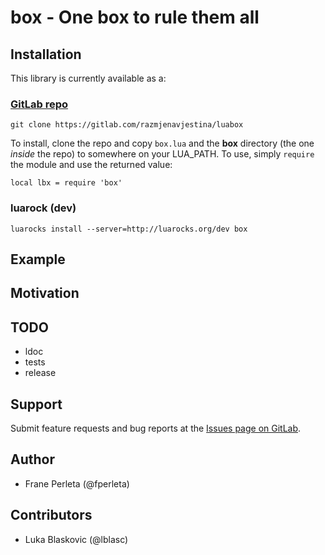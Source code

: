 
# box - One box to rule them all

## Installation

This library is currently available as a:

### [GitLab repo](https://gitlab.com/razmjenavjestina/luabox)
```
git clone https://gitlab.com/razmjenavjestina/luabox
```

To install, clone the repo and copy `box.lua` and the **box** directory (the one *inside* the repo) to somewhere on your LUA_PATH.  To use, simply `require` the module and use the returned value:
```
local lbx = require 'box'
```

### luarock (dev)
```
luarocks install --server=http://luarocks.org/dev box
```

## Example

## Motivation

## TODO

  * ldoc
  * tests
  * release


## Support

Submit feature requests and bug reports at the [Issues page on GitLab](https://gitlab.com/razmjenavjestina/luabox/issues).

## Author

  * Frane Perleta (@fperleta)

## Contributors

  * Luka Blaskovic (@lblasc)
